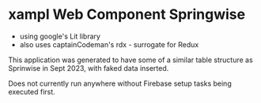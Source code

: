 # xampl Web Component Springwise

- using google's Lit library
- also uses captainCodeman's rdx - surrogate for Redux


This application was generated to have some of a similar table structure as Sprinwise in Sept 2023, with faked data inserted.

Does not currently run anywhere without Firebase setup tasks being executed first.

